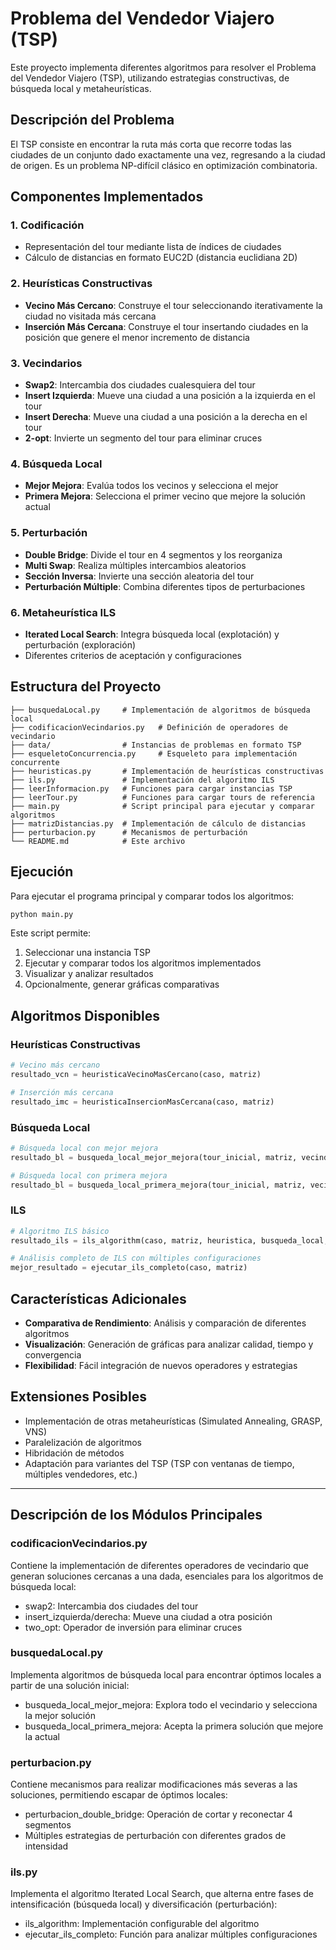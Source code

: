 # Problema del Vendedor Viajero (TSP)

Este proyecto implementa diferentes algoritmos para resolver el Problema del Vendedor Viajero (TSP), utilizando estrategias constructivas, de búsqueda local y metaheurísticas.

## Descripción del Problema

El TSP consiste en encontrar la ruta más corta que recorre todas las ciudades de un conjunto dado exactamente una vez, regresando a la ciudad de origen. Es un problema NP-difícil clásico en optimización combinatoria.

## Componentes Implementados

### 1. Codificación

- Representación del tour mediante lista de índices de ciudades
- Cálculo de distancias en formato EUC2D (distancia euclidiana 2D)

### 2. Heurísticas Constructivas

- **Vecino Más Cercano**: Construye el tour seleccionando iterativamente la ciudad no visitada más cercana
- **Inserción Más Cercana**: Construye el tour insertando ciudades en la posición que genere el menor incremento de distancia

### 3. Vecindarios

- **Swap2**: Intercambia dos ciudades cualesquiera del tour
- **Insert Izquierda**: Mueve una ciudad a una posición a la izquierda en el tour
- **Insert Derecha**: Mueve una ciudad a una posición a la derecha en el tour
- **2-opt**: Invierte un segmento del tour para eliminar cruces

### 4. Búsqueda Local

- **Mejor Mejora**: Evalúa todos los vecinos y selecciona el mejor
- **Primera Mejora**: Selecciona el primer vecino que mejore la solución actual

### 5. Perturbación

- **Double Bridge**: Divide el tour en 4 segmentos y los reorganiza
- **Multi Swap**: Realiza múltiples intercambios aleatorios
- **Sección Inversa**: Invierte una sección aleatoria del tour
- **Perturbación Múltiple**: Combina diferentes tipos de perturbaciones

### 6. Metaheurística ILS

- **Iterated Local Search**: Integra búsqueda local (explotación) y perturbación (exploración)
- Diferentes criterios de aceptación y configuraciones

## Estructura del Proyecto

```
├── busquedaLocal.py     # Implementación de algoritmos de búsqueda local
├── codificacionVecindarios.py   # Definición de operadores de vecindario
├── data/                # Instancias de problemas en formato TSP
├── esqueletoConcurrencia.py     # Esqueleto para implementación concurrente
├── heuristicas.py       # Implementación de heurísticas constructivas
├── ils.py               # Implementación del algoritmo ILS
├── leerInformacion.py   # Funciones para cargar instancias TSP
├── leerTour.py          # Funciones para cargar tours de referencia
├── main.py              # Script principal para ejecutar y comparar algoritmos
├── matrizDistancias.py  # Implementación de cálculo de distancias
├── perturbacion.py      # Mecanismos de perturbación
└── README.md            # Este archivo
```

## Ejecución

Para ejecutar el programa principal y comparar todos los algoritmos:

```bash
python main.py
```

Este script permite:

1. Seleccionar una instancia TSP
2. Ejecutar y comparar todos los algoritmos implementados
3. Visualizar y analizar resultados
4. Opcionalmente, generar gráficas comparativas

## Algoritmos Disponibles

### Heurísticas Constructivas

```python
# Vecino más cercano
resultado_vcn = heuristicaVecinoMasCercano(caso, matriz)

# Inserción más cercana
resultado_imc = heuristicaInsercionMasCercana(caso, matriz)
```

### Búsqueda Local

```python
# Búsqueda local con mejor mejora
resultado_bl = busqueda_local_mejor_mejora(tour_inicial, matriz, vecindarios)

# Búsqueda local con primera mejora
resultado_bl = busqueda_local_primera_mejora(tour_inicial, matriz, vecindarios)
```

### ILS

```python
# Algoritmo ILS básico
resultado_ils = ils_algorithm(caso, matriz, heuristica, busqueda_local, perturbacion)

# Análisis completo de ILS con múltiples configuraciones
mejor_resultado = ejecutar_ils_completo(caso, matriz)
```

## Características Adicionales

- **Comparativa de Rendimiento**: Análisis y comparación de diferentes algoritmos
- **Visualización**: Generación de gráficas para analizar calidad, tiempo y convergencia
- **Flexibilidad**: Fácil integración de nuevos operadores y estrategias

## Extensiones Posibles

- Implementación de otras metaheurísticas (Simulated Annealing, GRASP, VNS)
- Paralelización de algoritmos
- Hibridación de métodos
- Adaptación para variantes del TSP (TSP con ventanas de tiempo, múltiples vendedores, etc.)

---

## Descripción de los Módulos Principales

### codificacionVecindarios.py

Contiene la implementación de diferentes operadores de vecindario que generan soluciones cercanas a una dada, esenciales para los algoritmos de búsqueda local:

- swap2: Intercambia dos ciudades del tour
- insert_izquierda/derecha: Mueve una ciudad a otra posición
- two_opt: Operador de inversión para eliminar cruces

### busquedaLocal.py

Implementa algoritmos de búsqueda local para encontrar óptimos locales a partir de una solución inicial:

- busqueda_local_mejor_mejora: Explora todo el vecindario y selecciona la mejor solución
- busqueda_local_primera_mejora: Acepta la primera solución que mejore la actual

### perturbacion.py

Contiene mecanismos para realizar modificaciones más severas a las soluciones, permitiendo escapar de óptimos locales:

- perturbacion_double_bridge: Operación de cortar y reconectar 4 segmentos
- Múltiples estrategias de perturbación con diferentes grados de intensidad

### ils.py

Implementa el algoritmo Iterated Local Search, que alterna entre fases de intensificación (búsqueda local) y diversificación (perturbación):

- ils_algorithm: Implementación configurable del algoritmo
- ejecutar_ils_completo: Función para analizar múltiples configuraciones
